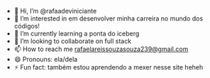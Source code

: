 - 👋 Hi, I’m @rafaadeviniciante
- 👀 I’m interested in em desenvolver minha carreira no mundo dos códigos!
- 🌱 I’m currently learning a ponta do iceberg
- 💞️ I’m looking to collaborate on full stack
- 📫 How to reach me rafaelareissouzasouza239@gmail.com
- 😄 Pronouns: ela/dela
- ⚡ Fun fact: também estou aprendendo a mexer nesse site heheh

<!---
rafaadeviniciante/rafaadeviniciante is a ✨ special ✨ repository because its `README.md` (this file) appears on your GitHub profile.
You can click the Preview link to take a look at your changes.
--->
